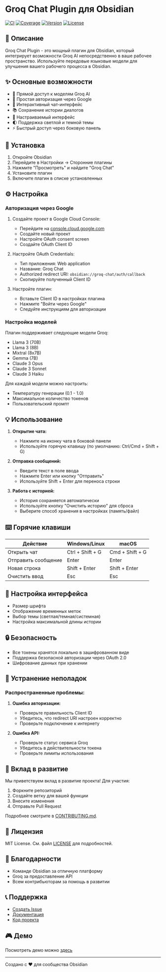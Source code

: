 # Groq Chat Plugin для Obsidian

[![CI](https://github.com/semernyakov/grok-chat-plugin/actions/workflows/ci.yml/badge.svg)](https://github.com/semernyakov/grok-chat-plugin/actions/workflows/ci.yml)
[![Coverage](https://codecov.io/gh/semernyakov/grok-chat-plugin/branch/main/graph/badge.svg)](https://codecov.io/gh/semernyakov/grok-chat-plugin)
[![Version](https://img.shields.io/github/v/release/semernyakov/grok-chat-plugin)](https://github.com/semernyakov/grok-chat-plugin/releases)
[![License](https://img.shields.io/github/license/semernyakov/grok-chat-plugin)](LICENSE)

## 📝 Описание

Groq Chat Plugin - это мощный плагин для Obsidian, который интегрирует возможности Groq AI непосредственно в ваше рабочее пространство. Используйте передовые языковые модели для улучшения вашего рабочего процесса в Obsidian.

## ✨ Основные возможности

* 🤖 Прямой доступ к моделям Groq AI
* 🔐 Простая авторизация через Google
* 💬 Интерактивный чат-интерфейс
* 📚 Сохранение истории диалогов
* 🎨 Настраиваемый интерфейс
* 🌓 Поддержка светлой и темной темы
* ⚡ Быстрый доступ через боковую панель

## 🚀 Установка

1. Откройте Obsidian
2. Перейдите в Настройки → Сторонние плагины
3. Нажмите "Просмотреть" и найдите "Groq Chat"
4. Установите плагин
5. Включите плагин в списке установленных

## ⚙️ Настройка

### Авторизация через Google

1. Создайте проект в Google Cloud Console:
   * Перейдите на [console.cloud.google.com](https://console.cloud.google.com)
   * Создайте новый проект
   * Настройте OAuth consent screen
   * Создайте OAuth Client ID

2. Настройте OAuth Credentials:
   * Тип приложения: Web application
   * Название: Groq Chat
   * Authorized redirect URI: `obsidian://groq-chat/auth/callback`
   * Скопируйте полученный Client ID

3. Настройте плагин:
   * Вставьте Client ID в настройках плагина
   * Нажмите "Войти через Google"
   * Следуйте инструкциям для авторизации

### Настройка моделей

Плагин поддерживает следующие модели Groq:
* Llama 3 (70B)
* Llama 3 (8B)
* Mixtral (8x7B)
* Gemma (7B)
* Claude 3 Opus
* Claude 3 Sonnet
* Claude 3 Haiku

Для каждой модели можно настроить:
* Температуру генерации (0.1 - 1.0)
* Максимальное количество токенов
* Пользовательский промпт

## 💡 Использование

1. **Открытие чата:**
   * Нажмите на иконку чата в боковой панели
   * Используйте горячую клавишу (по умолчанию: Ctrl/Cmd + Shift + G)

2. **Отправка сообщений:**
   * Введите текст в поле ввода
   * Нажмите Enter или кнопку "Отправить"
   * Используйте Shift + Enter для переноса строки

3. **Работа с историей:**
   * История сохраняется автоматически
   * Используйте кнопку "Очистить историю" для сброса
   * Выберите способ хранения в настройках (память/файл)

## ⌨️ Горячие клавиши

| Действие | Windows/Linux | macOS |
|----------|---------------|-------|
| Открыть чат | Ctrl + Shift + G | Cmd + Shift + G |
| Отправить сообщение | Enter | Enter |
| Новая строка | Shift + Enter | Shift + Enter |
| Очистить ввод | Esc | Esc |

## 🎨 Настройка интерфейса

* Размер шрифта
* Отображение временных меток
* Выбор темы (светлая/темная/системная)
* Настройка максимальной длины истории

## 🔒 Безопасность

* Все токены хранятся локально в зашифрованном виде
* Поддержка безопасной авторизации через OAuth 2.0
* Шифрование данных при хранении

## 🐛 Устранение неполадок

### Распространенные проблемы:

1. **Ошибка авторизации:**
   * Проверьте правильность Client ID
   * Убедитесь, что redirect URI настроен корректно
   * Проверьте подключение к интернету

2. **Ошибка API:**
   * Проверьте статус сервиса Groq
   * Убедитесь в действительности токена
   * Проверьте лимиты использования

## 🤝 Вклад в развитие

Мы приветствуем вклад в развитие проекта! Для участия:

1. Форкните репозиторий
2. Создайте ветку для вашей функции
3. Внесите изменения
4. Отправьте Pull Request

Подробнее смотрите в [CONTRIBUTING.md](CONTRIBUTING.md).

## 📄 Лицензия

MIT License. См. файл [LICENSE](LICENSE) для подробностей.

## 🙏 Благодарности

* Команде Obsidian за отличную платформу
* Groq за предоставление API
* Всем контрибьюторам за помощь в развитии

## 📞 Поддержка

* [Создать Issue](https://github.com/semernyakov/grok-chat-plugin/issues)
* [Документация](docs/PUBLISHING.ru.md)
* [Код проекта](https://github.com/semernyakov/grok-chat-plugin)

## 🎮 Демо

Посмотреть демо можно [здесь](https://semernyakov.github.io/grok-chat-plugin/demo)

---

Создано с ❤️ для сообщества Obsidian